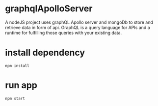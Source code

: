 # graphqlApolloServer
A nodeJS project uses graphQL Apollo server and mongoDb to store and retrieve data in form of api. GraphQL is a query language for APIs and a runtime for fulfilling those queries with your existing data.




# install dependency 
```
npm install
```

# run app
```
npm start
```
